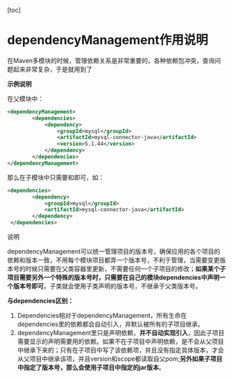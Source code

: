 [toc]

# dependencyManagement作用说明

在Maven多模块的时候，管理依赖关系是非常重要的，各种依赖包冲突，查询问题起来非常复杂，于是就用到了<dependencyManagement>

**示例说明**

在父模块中：

```xml
<dependencyManagement>
        <dependencies>
            <dependency>
                <groupId>mysql</groupId>
                <artifactId>mysql-connector-java</artifactId>
                <version>5.1.44</version>
            </dependency>
        </dependencies>
</dependencyManagement>
```

那么在子模块中只需要<groupId>和<artifactId>即可，如：

```xml
<dependencies>
        <dependency>
            <groupId>mysql</groupId>
            <artifactId>mysql-connector-java</artifactId>
        </dependency>
 </dependencies>
```

说明

dependencyManagement可以统一管理项目的版本号，确保应用的各个项目的依赖和版本一致，不用每个模块项目都弄一个版本号，不利于管理，当需要变更版本号的时候只需要在父类容器里更新，不需要任何一个子项目的修改；**如果某个子项目需要另外一个特殊的版本号时，只需要在自己的模块dependencies中声明一个版本号即可**。子类就会使用子类声明的版本号，不继承于父类版本号。

**与dependencies区别：**

1. Dependencies相对于dependencyManagement，所有生命在dependencies里的依赖都会自动引入，并默认被所有的子项目继承。
2. dependencyManagement里只是声明依赖，**并不自动实现引入**，因此子项目需要显示的声明需要用的依赖。如果不在子项目中声明依赖，是不会从父项目中继承下来的；只有在子项目中写了该依赖项，并且没有指定具体版本，才会从父项目中继承该项，并且version和scope都读取自父pom;**另外如果子项目中指定了版本号，那么会使用子项目中指定的jar版本**。